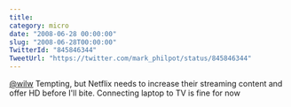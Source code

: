 ```yaml
---
title: 
category: micro
date: "2008-06-28 00:00:00"
slug: "2008-06-28T00:00:00"
TwitterId: "845846344"
TweetUrl: "https://twitter.com/mark_philpot/status/845846344"
---
```


[@wilw](https://twitter.com/wilw) Tempting, but Netflix needs to increase their
streaming content and offer HD before I'll bite. Connecting laptop to TV is fine
for now
